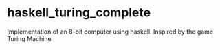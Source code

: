 # haskell_turing_complete
Implementation of an 8-bit computer using haskell. Inspired by the game Turing Machine
